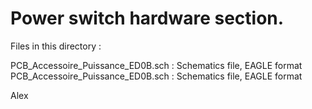 # Power switch  hardware section.

Files in this directory :

PCB_Accessoire_Puissance_ED0B.sch : Schematics file, EAGLE format
PCB_Accessoire_Puissance_ED0B.sch : Schematics file, EAGLE format

Alex
